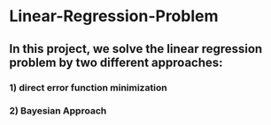 # Linear-Regression-Problem
## In this project, we solve the linear regression problem by two different approaches: 
### 1) direct error function minimization 
### 2) Bayesian Approach

